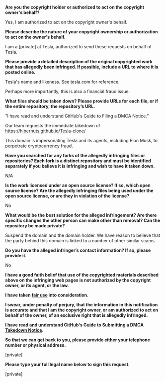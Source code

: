 **Are you the copyright holder or authorized to act on the copyright owner's behalf?**

Yes, I am authorized to act on the copyright owner's behalf.

**Please describe the nature of your copyright ownership or authorization to act on the owner's behalf.**

I am a [private] at Tesla, authorized to send these requests on behalf of Tesla.

**Please provide a detailed description of the original copyrighted work that has allegedly been infringed. If possible, include a URL to where it is posted online.**

Tesla's name and likeness. See tesla.com for reference.

Perhaps more importantly, this is also a financial fraud issue.

**What files should be taken down? Please provide URLs for each file, or if the entire repository, the repository’s URL.**

"I have read and understand GitHub's Guide to Filing a DMCA Notice.”

Our team requests the immediate takedown of https://hibernuts.github.io/Tesla-clone/

This domain is impersonating Tesla and its agents, including Elon Musk, to perpetrate cryptocurrency fraud.

**Have you searched for any forks of the allegedly infringing files or repositories? Each fork is a distinct repository and must be identified separately if you believe it is infringing and wish to have it taken down.**

N/A

**Is the work licensed under an open source license? If so, which open source license? Are the allegedly infringing files being used under the open source license, or are they in violation of the license?**

No

**What would be the best solution for the alleged infringement? Are there specific changes the other person can make other than removal? Can the repository be made private?**

Suspend the domain and the domain holder. We have reason to believe that the party behind this domain is linked to a number of other similar scams.

**Do you have the alleged infringer’s contact information? If so, please provide it.**

No

**I have a good faith belief that use of the copyrighted materials described above on the infringing web pages is not authorized by the copyright owner, or its agent, or the law.**

**I have taken <a href="https://www.lumendatabase.org/topics/22">fair use</a> into consideration.**

**I swear, under penalty of perjury, that the information in this notification is accurate and that I am the copyright owner, or am authorized to act on behalf of the owner, of an exclusive right that is allegedly infringed.**

**I have read and understand GitHub's <a href="https://docs.github.com/articles/guide-to-submitting-a-dmca-takedown-notice/">Guide to Submitting a DMCA Takedown Notice</a>.**

**So that we can get back to you, please provide either your telephone number or physical address.**

[private]

**Please type your full legal name below to sign this request.**

[private]
